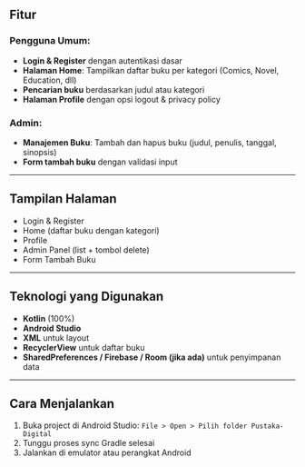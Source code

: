 ## Fitur 

### Pengguna Umum:
- **Login & Register** dengan autentikasi dasar
- **Halaman Home**: Tampilkan daftar buku per kategori (Comics, Novel, Education, dll)
- **Pencarian buku** berdasarkan judul atau kategori
- **Halaman Profile** dengan opsi logout & privacy policy

### Admin:
- **Manajemen Buku**: Tambah dan hapus buku (judul, penulis, tanggal, sinopsis)
- **Form tambah buku** dengan validasi input

---

## Tampilan Halaman
- Login & Register
- Home (daftar buku dengan kategori)
- Profile
- Admin Panel (list + tombol delete)
- Form Tambah Buku

---

## Teknologi yang Digunakan
- **Kotlin** (100%)
- **Android Studio**
- **XML** untuk layout
- **RecyclerView** untuk daftar buku
- **SharedPreferences / Firebase / Room (jika ada)** untuk penyimpanan data

---

## Cara Menjalankan
1. Buka project di Android Studio: `File > Open > Pilih folder Pustaka-Digital`
2. Tunggu proses sync Gradle selesai
3. Jalankan di emulator atau perangkat Android
